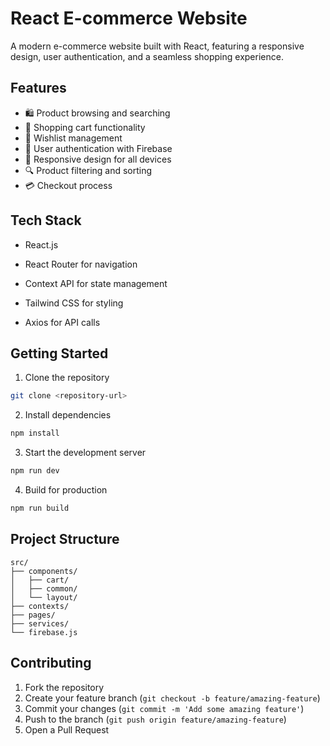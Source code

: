 # React E-commerce Website

A modern e-commerce website built with React, featuring a responsive design, user authentication, and a seamless shopping experience.

## Features

- 🛍️ Product browsing and searching
- 🛒 Shopping cart functionality
- 💖 Wishlist management
- 👤 User authentication with Firebase
- 📱 Responsive design for all devices
- 🔍 Product filtering and sorting
- 💳 Checkout process

## Tech Stack

- React.js
- React Router for navigation
- Context API for state management
- Tailwind CSS for styling

- Axios for API calls

## Getting Started

1. Clone the repository
```bash
git clone <repository-url>
```

2. Install dependencies
```bash
npm install
```

3. Start the development server
```bash
npm run dev
```

4. Build for production
```bash
npm run build
```


## Project Structure

```
src/
├── components/
│   ├── cart/
│   ├── common/
│   └── layout/
├── contexts/
├── pages/
├── services/
└── firebase.js
```

## Contributing

1. Fork the repository
2. Create your feature branch (`git checkout -b feature/amazing-feature`)
3. Commit your changes (`git commit -m 'Add some amazing feature'`)
4. Push to the branch (`git push origin feature/amazing-feature`)
5. Open a Pull Request

